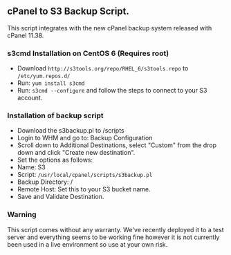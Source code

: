 ## cPanel to S3 Backup Script.

This script integrates with the new cPanel backup system released with cPanel 11.38.


### s3cmd Installation on CentOS 6 (Requires root)
 - Download `http://s3tools.org/repo/RHEL_6/s3tools.repo` to `/etc/yum.repos.d/`
 - Run: `yum install s3cmd`
 - Run: `s3cmd --configure` and follow the steps to connect to your S3 account.

### Installation of backup script

- Download the s3backup.pl to /scripts
- Login to WHM and go to: Backup Configuration
- Scroll down to Additional Destinations, select "Custom" from the drop down and click "Create new destination".
- Set the options as follows:
 - Name: S3
 - Script: `/usr/local/cpanel/scripts/s3backup.pl`
 - Backup Directory: /
 - Remote Host: Set this to your S3 bucket name.
 - Save and Validate Destination.


### Warning

This script comes without any warranty. We've recently deployed it to a test server and everything seems to be working fine however it is not currently been used in a live environment so use at your own risk.
